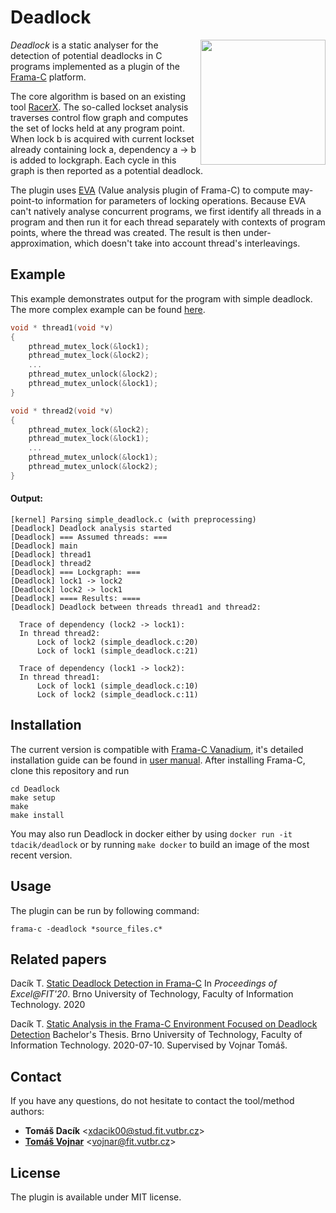 # Deadlock

<img align="right" width="200" src="http://excel.fit.vutbr.cz/submissions/2020/012/12_nahled.png">

*Deadlock* is a static analyser for the detection of potential deadlocks in C programs implemented as a plugin of the [Frama-C](http://frama-c.com/) platform.

The core algorithm is based on an existing tool [RacerX](https://web.stanford.edu/~engler/racerx-sosp03.pdf). The so-called lockset analysis traverses control flow graph and computes the set of locks held at any program point. When lock b is acquired with current lockset already containing lock a, dependency a -> b is added to lockgraph. Each cycle in this graph is then reported as a potential deadlock.

The plugin uses [EVA](http://frama-c.com/value.html) (Value analysis plugin of Frama-C) to compute may-point-to information for parameters of locking operations. Because EVA can't natively analyse concurrent programs, we first identify all threads in a program and then run it for each thread separately with contexts of program points, where the thread was created. The result is then under-approximation, which doesn't take into account thread's interleavings. 

## Example
This example demonstrates output for the program with simple deadlock. The more complex example can be found [here](https://github.com/TDacik/Deadlock/wiki/example).
 
```C
void * thread1(void *v)
{
    pthread_mutex_lock(&lock1);
    pthread_mutex_lock(&lock2);
    ...
    pthread_mutex_unlock(&lock2);
    pthread_mutex_unlock(&lock1);
}

void * thread2(void *v)
{
    pthread_mutex_lock(&lock2);
    pthread_mutex_lock(&lock1);
    ...
    pthread_mutex_unlock(&lock1);
    pthread_mutex_unlock(&lock2);
}
```
#### Output:
```
[kernel] Parsing simple_deadlock.c (with preprocessing)
[Deadlock] Deadlock analysis started
[Deadlock] === Assumed threads: ===
[Deadlock] main
[Deadlock] thread1
[Deadlock] thread2
[Deadlock] === Lockgraph: ===
[Deadlock] lock1 -> lock2
[Deadlock] lock2 -> lock1
[Deadlock] ==== Results: ====
[Deadlock] Deadlock between threads thread1 and thread2:
  
  Trace of dependency (lock2 -> lock1):
  In thread thread2:
      Lock of lock2 (simple_deadlock.c:20)
      Lock of lock1 (simple_deadlock.c:21)
  
  Trace of dependency (lock1 -> lock2):
  In thread thread1:
      Lock of lock1 (simple_deadlock.c:10)
      Lock of lock2 (simple_deadlock.c:11)
```

## Installation
The current version is compatible with [Frama-C Vanadium](https://frama-c.com/fc-versions/vanadium.html), it's detailed installation guide can be found in [user manual](https://git.frama-c.com/pub/frama-c/blob/master/INSTALL.md).
After installing Frama-C, clone this repository and run 

```
cd Deadlock
make setup
make
make install
```

You may also run Deadlock in docker either by using `docker run -it tdacik/deadlock` or by running `make docker` to build an image of the most recent version.  

## Usage
The plugin can be run by following command: 
``` 
frama-c -deadlock *source_files.c*
``` 

## Related papers
Dacík T. [Static Deadlock Detection in Frama-C](http://excel.fit.vutbr.cz/submissions/2020/012/12.pdf) In *Proceedings of Excel@FIT'20*. Brno University of Technology, Faculty of Information Technology. 2020

Dacík T. [Static Analysis in the Frama-C Environment Focused on Deadlock Detection](https://www.fit.vut.cz/study/thesis/22928/.en) Bachelor's Thesis. Brno University of Technology, Faculty of Information Technology. 2020-07-10. Supervised by Vojnar Tomáš.

## Contact
If you have any questions, do not hesitate to contact the tool/method authors:
* **Tomáš Dacík** <[xdacik00@stud.fit.vutbr.cz](mailto:xdacik00@stud.fit.vutbr.cz)>
* [**Tomáš Vojnar**](https://www.fit.vut.cz/person/vojnar/) <[vojnar@fit.vutbr.cz](mailto:vojnar@fit.vutbr.cz)>

## License
The plugin is available under MIT license.
